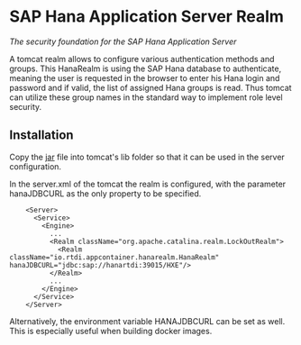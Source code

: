 # SAP Hana Application Server Realm
_The security foundation for the SAP Hana Application Server_

A tomcat realm allows to configure various authentication methods and groups. 
This HanaRealm is using the SAP Hana database to authenticate, meaning the user is requested in the browser to enter his Hana login and password
and if valid, the list of assigned Hana groups is read. Thus tomcat can utilize these group names in the standard way to implement role level
security.

## Installation

Copy the [jar](https://github.com/rtdi/hanaappserverrealm/releases) file into tomcat's lib folder so that it can be used in the server configuration.

In the server.xml of the tomcat the realm is configured, with the parameter hanaJDBCURL as the only property to be specified.

		<Server>
		  <Service>
		    <Engine>
		      ...
		      <Realm className="org.apache.catalina.realm.LockOutRealm">
		        <Realm className="io.rtdi.appcontainer.hanarealm.HanaRealm" hanaJDBCURL="jdbc:sap://hanartdi:39015/HXE"/>
		      </Realm>
		      ...
		    </Engine>
		  </Service>
		</Server>

Alternatively, the environment variable HANAJDBCURL can be set as well. This is especially useful when building docker images. 